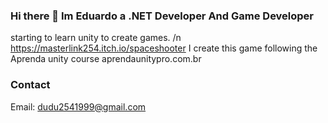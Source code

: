 ### Hi there 👋 Im Eduardo a .NET Developer And Game Developer
starting to learn unity to create games. /n
https://masterlink254.itch.io/spaceshooter I create this game following the Aprenda unity course aprendaunitypro.com.br

### Contact
Email: dudu2541999@gmail.com

<!--
**Eduardo-Thais/Eduardo-Thais** is a ✨ _special_ ✨ repository because its `README.md` (this file) appears on your GitHub profile.

Here are some ideas to get you started:

- 🔭 I’m currently working on ...
- 🌱 I’m currently learning ...
- 👯 I’m looking to collaborate on ...
- 🤔 I’m looking for help with ...
- 💬 Ask me about ...
- 📫 How to reach me: ...
- 😄 Pronouns: ...
- ⚡ Fun fact: ...
-->
